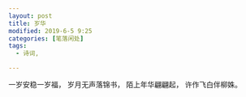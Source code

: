 ```yaml
---
layout: post
title: 岁华
modified: 2019-6-5 9:25
categories: [笔落闲处]
tags: 
  - 诗词, 

---
```


一岁安稳一岁福，
岁月无声落锦书，
陌上年华翩翩起，
许作飞白伴柳姝。